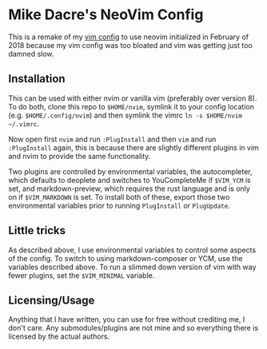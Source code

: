 # Mike Dacre's NeoVim Config

This is a remake of my [vim config](https://github.com/MikeDacre/.vim) to use
neovim initialized in February of 2018 because my vim config was too bloated
and vim was getting just too damned slow.

## Installation

This can be used with either nvim or vanilla vim (preferably over version 8).
To do both, clone this repo to `$HOME/nvim`, symlink it to your config location
(e.g. `$HOME/.config/nvim`) and then symlink the vimrc `ln -s $HOME/nvim
~/.vimrc`.

Now open first `nvim` and run `:PlugInstall` and then `vim` and run
`:PlugInstall` again, this is because there are slightly different plugins in
vim and nvim to provide the same functionality.

Two plugins are controlled by environmental variables, the autocompleter, which
defaults to deoplete and switches to YouCompleteMe if `$VIM_YCM` is set, and
markdown-preview, which requires the rust language and is only on if
`$VIM_MARKDOWN` is set. To install both of these, export those two
environmental variables prior to running `PlugInstall` or `PlugUpdate`.

## Little tricks

As described above, I use environmental variables to control some aspects of
the config. To switch to using markdown-composer or YCM, use the variables 
described above. To run a slimmed down version of vim with way fewer plugins,
set the `$VIM_MINIMAL` variable.

## Licensing/Usage

Anything that I have written, you can use for free without crediting me, I
don't care.  Any submodules/plugins are not mine and so everything there is
licensed by the actual authors.
